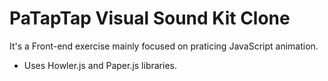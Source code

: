 # PaTapTap Visual Sound Kit Clone 
It's a Front-end exercise mainly focused on praticing JavaScript animation.
- Uses Howler.js and Paper.js libraries.
